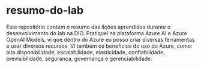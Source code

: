 # resumo-do-lab
Este repositório contém o resumo das lições aprendidas durante o desenvolvimento do lab na DIO.
Pratiquei na plataforma Azure AI e Azure OpenAI Models, vi que dentro do Azure eu posso criar diversas ferramentas e usar diversos recursos.
Vi também os benefícios do uso do Azure, como: alta disponibilidade, escalabilidade, elasticidade, confiabilidade, previsibilidade, segurança,
governança e gerenciabilidade.

